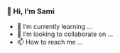 <h3>👋 Hi, I’m Sami</h3>

- 🌱 I’m currently learning ...
- 💞️ I’m looking to collaborate on ...
- 📫 How to reach me ...

<!---
Veteran0fdeath/Veteran0fdeath is a ✨ special ✨ repository because its `README.md` (this file) appears on your GitHub profile.
You can click the Preview link to take a look at your changes.
--->
